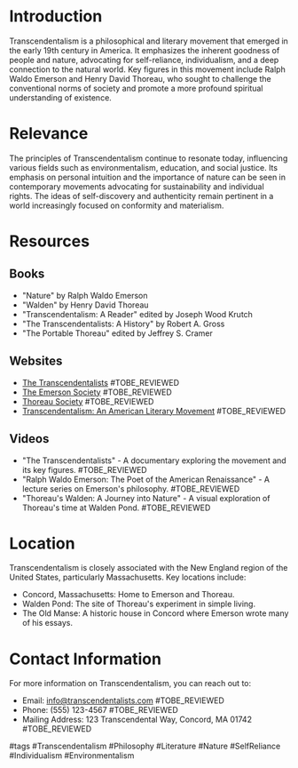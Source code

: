 # Introduction
Transcendentalism is a philosophical and literary movement that emerged in the early 19th century in America. It emphasizes the inherent goodness of people and nature, advocating for self-reliance, individualism, and a deep connection to the natural world. Key figures in this movement include Ralph Waldo Emerson and Henry David Thoreau, who sought to challenge the conventional norms of society and promote a more profound spiritual understanding of existence.

# Relevance
The principles of Transcendentalism continue to resonate today, influencing various fields such as environmentalism, education, and social justice. Its emphasis on personal intuition and the importance of nature can be seen in contemporary movements advocating for sustainability and individual rights. The ideas of self-discovery and authenticity remain pertinent in a world increasingly focused on conformity and materialism.

# Resources

## Books
- "Nature" by Ralph Waldo Emerson
- "Walden" by Henry David Thoreau
- "Transcendentalism: A Reader" edited by Joseph Wood Krutch
- "The Transcendentalists: A History" by Robert A. Gross
- "The Portable Thoreau" edited by Jeffrey S. Cramer

## Websites
- [The Transcendentalists](https://www.transcendentalists.com) #TOBE_REVIEWED
- [The Emerson Society](https://www.emersonsociety.org) #TOBE_REVIEWED
- [Thoreau Society](https://www.thoreausociety.org) #TOBE_REVIEWED
- [Transcendentalism: An American Literary Movement](https://www.americanliterature.com) #TOBE_REVIEWED

## Videos
- "The Transcendentalists" - A documentary exploring the movement and its key figures. #TOBE_REVIEWED
- "Ralph Waldo Emerson: The Poet of the American Renaissance" - A lecture series on Emerson's philosophy. #TOBE_REVIEWED
- "Thoreau's Walden: A Journey into Nature" - A visual exploration of Thoreau's time at Walden Pond. #TOBE_REVIEWED

# Location
Transcendentalism is closely associated with the New England region of the United States, particularly Massachusetts. Key locations include:
- Concord, Massachusetts: Home to Emerson and Thoreau.
- Walden Pond: The site of Thoreau's experiment in simple living.
- The Old Manse: A historic house in Concord where Emerson wrote many of his essays.

# Contact Information
For more information on Transcendentalism, you can reach out to:
- Email: info@transcendentalists.com #TOBE_REVIEWED
- Phone: (555) 123-4567 #TOBE_REVIEWED
- Mailing Address: 123 Transcendental Way, Concord, MA 01742 #TOBE_REVIEWED

#tags 
#Transcendentalism #Philosophy #Literature #Nature #SelfReliance #Individualism #Environmentalism
